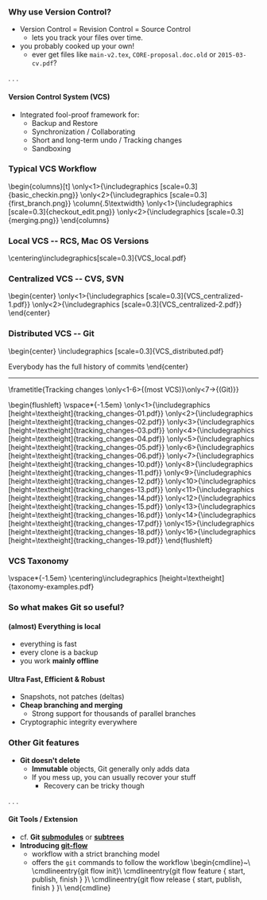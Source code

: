 
### Why use Version Control? ###

* Version Control = Revision Control = Source Control
    - lets you track your files over time.
* you probably cooked up your own!
    - ever get files like `main-v2.tex`, `CORE-proposal.doc.old` or `2015-03-cv.pdf`?

. . .

#### Version Control System (VCS)

* Integrated fool-proof framework for:
    - Backup and Restore
	- Synchronization / Collaborating
	- Short and long-term undo / Tracking changes
	- Sandboxing


### Typical VCS Workflow

\begin{columns}[t]
\only<1>{\includegraphics [scale=0.3]{basic_checkin.png}}
\only<2>{\includegraphics [scale=0.3]{first_branch.png}}
\column{.5\textwidth}
\only<1>{\includegraphics [scale=0.3]{checkout_edit.png}}
\only<2>{\includegraphics [scale=0.3]{merging.png}}
\end{columns}

### Local VCS -- RCS, Mac OS Versions

\centering\includegraphics[scale=0.3]{VCS_local.pdf}

### Centralized VCS -- CVS, SVN

\begin{center}
\only<1>{\includegraphics [scale=0.3]{VCS_centralized-1.pdf}}
\only<2>{\includegraphics [scale=0.3]{VCS_centralized-2.pdf}}
\end{center}


### Distributed VCS -- **Git**

\begin{center}
\includegraphics [scale=0.3]{VCS_distributed.pdf}

 Everybody has the full history of commits
\end{center}

-------------------

\frametitle{Tracking changes \only<1-6>{(most VCS)}\only<7->{(Git)}}

\begin{flushleft}
\vspace*{-1.5em}
\only<1>{\includegraphics [height=\textheight]{tracking_changes-01.pdf}}
\only<2>{\includegraphics [height=\textheight]{tracking_changes-02.pdf}}
\only<3>{\includegraphics [height=\textheight]{tracking_changes-03.pdf}}
\only<4>{\includegraphics [height=\textheight]{tracking_changes-04.pdf}}
\only<5>{\includegraphics [height=\textheight]{tracking_changes-05.pdf}}
\only<6>{\includegraphics [height=\textheight]{tracking_changes-06.pdf}}
\only<7>{\includegraphics [height=\textheight]{tracking_changes-10.pdf}}
\only<8>{\includegraphics [height=\textheight]{tracking_changes-11.pdf}}
\only<9>{\includegraphics [height=\textheight]{tracking_changes-12.pdf}}
\only<10>{\includegraphics [height=\textheight]{tracking_changes-13.pdf}}
\only<11>{\includegraphics [height=\textheight]{tracking_changes-14.pdf}}
\only<12>{\includegraphics [height=\textheight]{tracking_changes-15.pdf}}
\only<13>{\includegraphics [height=\textheight]{tracking_changes-16.pdf}}
\only<14>{\includegraphics [height=\textheight]{tracking_changes-17.pdf}}
\only<15>{\includegraphics [height=\textheight]{tracking_changes-18.pdf}}
\only<16>{\includegraphics [height=\textheight]{tracking_changes-19.pdf}}
\end{flushleft}

### VCS Taxonomy

\vspace*{-1.5em}
\centering\includegraphics [height=\textheight]{taxonomy-examples.pdf}


<!--
### Git vs. Subversion

\includegraphics [width=\textwidth]{what-git-is.pdf}

> Git thinks of its data more like a set of snapshots of a mini filesystem.

####

* Subversion (`svn`) belongs to the _Delta Storage_ class
* Git relies on _snapshots_ (identified by SHA-1 checksums)
-->


### So what makes Git so useful? ###

#### (almost) Everything is local

* everything is fast
* every clone is a backup
* you work **mainly offline**


#### Ultra Fast, Efficient \& Robust

* Snapshots, not patches (deltas)
* __Cheap branching and merging__
    - Strong support for thousands of parallel branches 
* Cryptographic integrity everywhere

### Other Git features ###

* __Git doesn't delete__
    - __Immutable__ objects, Git generally only adds data 
    - If you mess up, you can usually recover your stuff 
        * Recovery can be tricky though

. . .

#### Git Tools / Extension

* cf. __Git [submodules](https://git-scm.com/book/en/v2/Git-Tools-Submodules)__ or __[subtrees](https://git-scm.com/book/en/v2/Git-Tools-Subtree-Merging)__
* __Introducing [git-flow](https://github.com/nvie/gitflow)__
    - workflow with a strict branching model
    -  offers the `git` commands to follow the workflow
\begin{cmdline}~\\
\cmdlineentry{git flow init}\\
\cmdlineentry{git flow feature \{ start, publish, finish \}  <name>}\\
\cmdlineentry{git flow release \{ start, publish, finish \}  <version>}\\
\end{cmdline}
